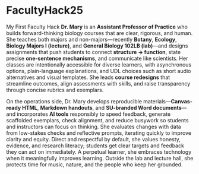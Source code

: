 # FacultyHack25
My First Faculty Hack
**Dr. Mary** is an **Assistant Professor of Practice** who builds forward-thinking biology courses that are clear, rigorous, and human. She teaches both majors and non-majors—recently **Botany**, **Ecology**, **Biology Majors I (lecture)**, and **General Biology 102LB (lab)**—and designs assignments that push students to connect **structure → function**, state precise **one-sentence mechanisms**, and communicate like scientists. Her classes are intentionally accessible for diverse learners, with asynchronous options, plain-language explanations, and UDL choices such as short audio alternatives and visual templates. She leads **course redesigns** that streamline outcomes, align assessments with skills, and raise transparency through concise rubrics and exemplars.

On the operations side, Dr. Mary develops reproducible materials—**Canvas-ready HTML**, **Markdown handouts**, and **SU-branded Word documents**—and incorporates **AI tools** responsibly to speed feedback, generate scaffolded exemplars, check alignment, and reduce busywork so students and instructors can focus on thinking. She evaluates changes with data from low-stakes checks and reflective prompts, iterating quickly to improve clarity and equity. Direct and respectful by default, she values honesty, evidence, and research literacy; students get clear targets and feedback they can act on immediately. A perpetual learner, she embraces technology when it meaningfully improves learning. Outside the lab and lecture hall, she protects time for music, nature, and the people who keep her grounded.

